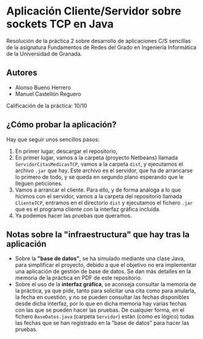 # Aplicación Cliente/Servidor sobre sockets TCP en Java
Resolución de la práctica 2 sobre desarrollo de aplicaciones C/S sencillas de la asignatura Fundamentos de Redes del Grado en Ingeniería Informática de la Universidad de Granada. 

## Autores

* Alonso Bueno Herrero
* Manuel Castellón Reguero

Calificación de la práctica: 10/10

## ¿Cómo probar la aplicación? 
Hay que seguir unos sencillos pasos:
1. En primer lugar, descargar el repositorio,
2. En primer lugar, vamos a la carpeta (proyecto Netbeans) llamada `ServidorCitasMedicasTCP`, vamos a la carpeta `dist`, y ejecutamos el archivo `.jar` que hay. Este archivo es el servidor, que ha de arrancarse lo primero de todo, y se queda en segundo plano esperando que le lleguen peticiones.
3. Vamos a arrancar el cliente. Para ello, y de forma análoga a lo que hicimos con el servidor, vamos a la carpeta del repositorio llamada `ClienteTCP`, entramos en el directorio `dist` y ejecutamos el fichero `.jar` que es el programa cliente con la interfaz gráfica incluida. 
4. Ya podemos hacer las pruebas que queramos. 

## Notas sobre la "infraestructura" que hay tras la aplicación

* Sobre la **"base de datos"**, se ha simulado mediante una clase Java, para simplificar el proyecto, debido a que el objetivo no era implementar una aplicación de gestión de base de datos. Se dan más detalles en la memoria de la práctica en PDF de este repositorio.
* Sobre el uso de la **interfaz gráfica**, se aconseja consultar la memoria de la práctica, ya que pide, tanto para solicitar una cita como para anularla, la fecha en cuestión, y no se pueden consultar las fechas disponibles desde dicha interfaz, por lo que en dicha memoria hay varias fechas con las que se pueden hacer las pruebas. De cualquier forma, en el fichero `BaseDatos.java` (carpeta `Servidor`) están (como es lógico) todas las fechas que se han registrado en la "base de datos" para hacer las pruebas. 
